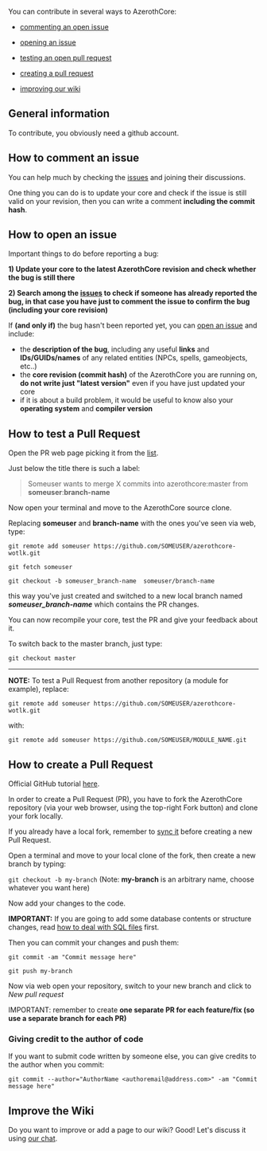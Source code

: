You can contribute in several ways to AzerothCore:

- [commenting an open issue](https://github.com/azerothcore/azerothcore-wotlk/wiki/Contribute#how-to-comment-an-issue)

- [opening an issue](https://github.com/azerothcore/azerothcore-wotlk/wiki/Contribute#how-to-open-an-issue)

- [testing an open pull request](https://github.com/azerothcore/azerothcore-wotlk/wiki/Contribute#how-to-test-a-pull-request)

- [creating a pull request](https://github.com/azerothcore/azerothcore-wotlk/wiki/Contribute#how-to-create-a-pull-request)

- [improving our wiki](https://github.com/azerothcore/azerothcore-wotlk/wiki/Contribute#improve-the-wiki)
## General information

To contribute, you obviously need a github account.

## How to comment an issue

You can help much by checking the [issues](https://github.com/azerothcore/azerothcore-wotlk/issues) and joining their discussions.

One thing you can do is to update your core and check if the issue is still valid on your revision, then you can write a comment **including the commit hash**.

## How to open an issue

Important things to do before reporting a bug:

**1) Update your core to the latest AzerothCore revision and check whether the bug is still there**

**2) Search among the [issues](https://github.com/azerothcore/azerothcore-wotlk/issues) to check if someone has already reported the bug, in that case you have just to comment the issue to confirm the bug (including your core revision)**

If **(and only if)** the bug hasn't been reported yet, you can [open an issue](https://github.com/azerothcore/azerothcore-wotlk/issues/new) and include:

- the **description of the bug**, including any useful **links** and **IDs/GUIDs/names** of any related entities (NPCs, spells, gameobjects, etc..)
- the **core revision (commit hash)** of the AzerothCore you are running on, **do not write just "latest version"** even if you have just updated your core
- if it is about a build problem, it would be useful to know also your **operating system** and **compiler version**


## How to test a Pull Request

Open the PR web page picking it from the [list](https://github.com/azerothcore/azerothcore-wotlk/pulls).

Just below the title there is such a label:

> Someuser wants to merge X commits into azerothcore:master from **someuser**:**branch-name**

Now open your terminal and move to the AzerothCore source clone.

Replacing **someuser** and **branch-name** with the ones you've seen via web, type:

`git remote add someuser https://github.com/SOMEUSER/azerothcore-wotlk.git`

`git fetch someuser`

`git checkout -b someuser_branch-name  someuser/branch-name`

this way you've just created and switched to a new local branch named **_someuser_branch-name_** which contains the PR changes.

You can now recompile your core, test the PR and give your feedback about it.

To switch back to the master branch, just type:

`git checkout master`

------
**NOTE:** To test a Pull Request from another repository (a module for example), replace:

`git remote add someuser https://github.com/SOMEUSER/azerothcore-wotlk.git`

with:

`git remote add someuser https://github.com/SOMEUSER/MODULE_NAME.git`


## How to create a Pull Request

Official GitHub tutorial [here](https://help.github.com/articles/creating-a-pull-request/).

In order to create a Pull Request (PR), you have to fork the AzerothCore repository (via your web browser, using the top-right Fork button) and clone your fork locally.

If you already have a local fork, remember to [sync it](https://github.com/azerothcore/azerothcore-wotlk/wiki/Syncing-your-fork) before creating a new Pull Request.

Open a terminal and move to your local clone of the fork, then create a new branch by typing:

`git checkout -b my-branch` (Note: **my-branch** is an arbitrary name, choose whatever you want here)

Now add your changes to the code.

**IMPORTANT:** If you are going to add some database contents or structure changes, read [how to deal with SQL files](https://github.com/azerothcore/azerothcore-wotlk/wiki/Dealing-with-SQL-files) first.

Then you can commit your changes and push them:

`git commit -am "Commit message here"`

`git push my-branch`

Now via web open your repository, switch to your new branch and click to _New pull request_

IMPORTANT: remember to create **one separate PR for each feature/fix (so use a separate branch for each PR)**

### Giving credit to the author of code

If you want to submit code written by someone else, you can give credits to the author when you commit:

`git commit --author="AuthorName <authoremail@address.com>" -am "Commit message here"`

## Improve the Wiki

Do you want to improve or add a page to our wiki? Good! Let's discuss it using [our chat](https://discord.gg/PaqQRkd).